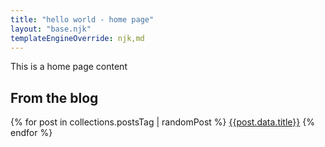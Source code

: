 ```yaml
---
title: "hello world - home page"
layout: "base.njk"
templateEngineOverride: njk,md
---
```


This is a home page content

## From the blog

{% for post in collections.postsTag | randomPost %}
<a href="{{post.url}}">{{post.data.title}}</a>
{% endfor %}
